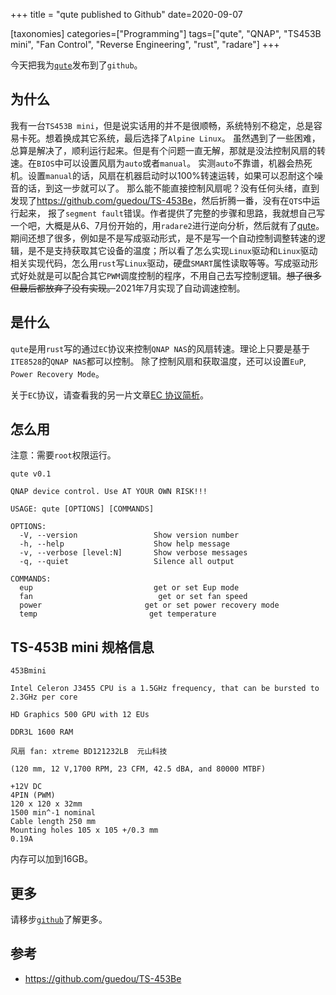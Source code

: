 +++
title = "qute published to Github"
date=2020-09-07

[taxonomies]
categories=["Programming"]
tags=["qute", "QNAP", "TS453B mini", "Fan Control", "Reverse Engineering", "rust", "radare"]
+++

今天把我为[`qute`](https://github.com/Joylei/qute)发布到了`github`。

## 为什么

我有一台`TS453B mini`，但是说实话用的并不是很顺畅，系统特别不稳定，总是容易卡死。想着换成其它系统，最后选择了`Alpine Linux`。
虽然遇到了一些困难，总算是解决了，顺利运行起来。但是有个问题一直无解，那就是没法控制风扇的转速。在`BIOS`中可以设置风扇为`auto`或者`manual`。
实测`auto`不靠谱，机器会热死机。设置`manual`的话，风扇在机器启动时以100%转速运转，如果可以忍耐这个噪音的话，到这一步就可以了。
那么能不能直接控制风扇呢？没有任何头绪，直到发现了<https://github.com/guedou/TS-453Be>，然后折腾一番，没有在`QTS`中运行起来，
报了`segment fault`错误。作者提供了完整的步骤和思路，我就想自己写一个吧，大概是从6、7月份开始的，用`radare2`进行逆向分析，然后就有了[qute](https://github.com/Joylei/qute)。期间还想了很多，例如是不是写成驱动形式，是不是写一个自动控制调整转速的逻辑，是不是支持获取其它设备的温度；所以看了怎么实现`Linux`驱动和`Linux`驱动相关实现代码，怎么用`rust`写`Linux`驱动，硬盘`SMART`属性读取等等。写成驱动形式好处就是可以配合其它`PWM`调度控制的程序，不用自己去写控制逻辑。<s>想了很多但最后都放弃了没有实现。</s>2021年7月实现了自动调速控制。

## 是什么

`qute`是用`rust`写的通过`EC`协议来控制`QNAP NAS`的风扇转速。理论上只要是基于`ITE8528`的`QNAP NAS`都可以控制。
除了控制风扇和获取温度，还可以设置`EuP`, `Power Recovery Mode`。

关于`EC`协议，请查看我的另一片文章[EC 协议简析](@/blog/it/ec-protocol.md)。

## 怎么用

注意：需要`root`权限运行。

```text
qute v0.1

QNAP device control. Use AT YOUR OWN RISK!!!

USAGE: qute [OPTIONS] [COMMANDS]

OPTIONS:
  -V, --version                 Show version number
  -h, --help                    Show help message
  -v, --verbose [level:N]       Show verbose messages
  -q, --quiet                   Silence all output

COMMANDS:
  eup                           get or set Eup mode
  fan                            get or set fan speed
  power                       get or set power recovery mode
  temp                         get temperature
```

## TS-453B mini 规格信息
```
453Bmini

Intel Celeron J3455 CPU is a 1.5GHz frequency, that can be bursted to 2.3GHz per core

HD Graphics 500 GPU with 12 EUs

DDR3L 1600 RAM

风扇 fan: xtreme BD121232LB  元山科技

(120 mm, 12 V,1700 RPM, 23 CFM, 42.5 dBA, and 80000 MTBF)

+12V DC
4PIN (PWM)
120 x 120 x 32mm
1500 min^-1 nominal
Cable length 250 mm
Mounting holes 105 x 105 +/0.3 mm
0.19A
```
内存可以加到16GB。

## 更多

请移步[`github`](https://github.com/Joylei/qute)了解更多。

## 参考

- https://github.com/guedou/TS-453Be
